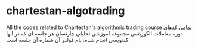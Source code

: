 # chartestan-algotrading
All the codes related to Chartestan's algorithmic trading course
تمامی کدهای دوره معاملات الگوریتمی مجموعه آموزشی تحلیلی چارتسان
هر جلسه ای که در آنها کدنویسی انجام شده، نام فولدر آن شماره آن جلسه است.
